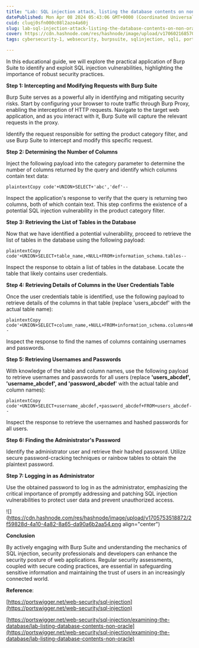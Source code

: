 ```yaml
---
title: "Lab: SQL injection attack, listing the database contents on non-Oracle databases"
datePublished: Mon Apr 08 2024 05:43:06 GMT+0000 (Coordinated Universal Time)
cuid: cluqj0sfn000c08l2azo4a60j
slug: lab-sql-injection-attack-listing-the-database-contents-on-non-oracle-databases
cover: https://cdn.hashnode.com/res/hashnode/image/upload/v1706021685701/cd354c6e-fa33-4046-b6c8-d1fd1a2736e7.png
tags: cybersecurity-1, websecurity, burpsuite, sqlinjection, sqli, portswigger, handson

---
```


In this educational guide, we will explore the practical application of Burp Suite to identify and exploit SQL injection vulnerabilities, highlighting the importance of robust security practices.

**Step 1: Intercepting and Modifying Requests with Burp Suite**

Burp Suite serves as a powerful ally in identifying and mitigating security risks. Start by configuring your browser to route traffic through Burp Proxy, enabling the interception of HTTP requests. Navigate to the target web application, and as you interact with it, Burp Suite will capture the relevant requests in the proxy.

Identify the request responsible for setting the product category filter, and use Burp Suite to intercept and modify this specific request.

**Step 2: Determining the Number of Columns**

Inject the following payload into the category parameter to determine the number of columns returned by the query and identify which columns contain text data:

```plaintext
plaintextCopy code'+UNION+SELECT+'abc','def'--
```

Inspect the application's response to verify that the query is returning two columns, both of which contain text. This step confirms the existence of a potential SQL injection vulnerability in the product category filter.

**Step 3: Retrieving the List of Tables in the Database**

Now that we have identified a potential vulnerability, proceed to retrieve the list of tables in the database using the following payload:

```plaintext
plaintextCopy code'+UNION+SELECT+table_name,+NULL+FROM+information_schema.tables--
```

Inspect the response to obtain a list of tables in the database. Locate the table that likely contains user credentials.

**Step 4: Retrieving Details of Columns in the User Credentials Table**

Once the user credentials table is identified, use the following payload to retrieve details of the columns in that table (replace 'users\_abcdef' with the actual table name):

```plaintext
plaintextCopy code'+UNION+SELECT+column_name,+NULL+FROM+information_schema.columns+WHERE+table_name='users_abcdef'--
```

Inspect the response to find the names of columns containing usernames and passwords.

**Step 5: Retrieving Usernames and Passwords**

With knowledge of the table and column names, use the following payload to retrieve usernames and passwords for all users (replace **'users\_abcdef', 'username\_abcdef', and 'password\_abcdef**' with the actual table and column names):

```plaintext
plaintextCopy code'+UNION+SELECT+username_abcdef,+password_abcdef+FROM+users_abcdef--
```

Inspect the response to retrieve the usernames and hashed passwords for all users.

**Step 6: Finding the Administrator's Password**

Identify the administrator user and retrieve their hashed password. Utilize secure password-cracking techniques or rainbow tables to obtain the plaintext password.

**Step 7: Logging in as Administrator**

Use the obtained password to log in as the administrator, emphasizing the critical importance of promptly addressing and patching SQL injection vulnerabilities to protect user data and prevent unauthorized access.

![](https://cdn.hashnode.com/res/hashnode/image/upload/v1705753518872/2f59828d-4a10-4a82-8a65-da90a6b2aa54.png align="center")

**Conclusion**

By actively engaging with Burp Suite and understanding the mechanics of SQL injection, security professionals and developers can enhance the security posture of web applications. Regular security assessments, coupled with secure coding practices, are essential in safeguarding sensitive information and maintaining the trust of users in an increasingly connected world.

**Reference**:

[https://portswigger.net/web-security/sql-injection](https://portswigger.net/web-security/sql-injection)

[https://portswigger.net/web-security/sql-injection/examining-the-database/lab-listing-database-contents-non-oracle](https://portswigger.net/web-security/sql-injection/examining-the-database/lab-listing-database-contents-non-oracle)